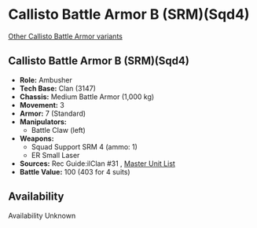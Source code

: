 # Callisto Battle Armor B (SRM)(Sqd4) 

[Other Callisto Battle Armor variants](../callisto_battle_armor.md) 

## Callisto Battle Armor B (SRM)(Sqd4) 

- **Role:** Ambusher 
- **Tech Base:** Clan (3147) 
- **Chassis:** Medium Battle Armor (1,000 kg) 
- **Movement:** 3 
- **Armor:** 7 (Standard) 
- **Manipulators:** 
  - Battle Claw (left) 
- **Weapons:** 
  - Squad Support SRM 4 (ammo: 1) 
  - ER Small Laser 
- **Sources:** Rec Guide:ilClan #31 , [Master Unit List](http://masterunitlist.info/Unit/Details/9449) 
- **Battle Value:** 100 (403 for 4 suits) 

## Availability 

Availability Unknown 

